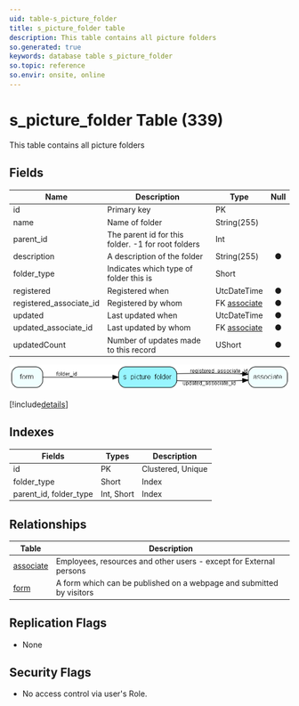```yaml
---
uid: table-s_picture_folder
title: s_picture_folder table
description: This table contains all picture folders
so.generated: true
keywords: database table s_picture_folder
so.topic: reference
so.envir: onsite, online
---
```


# s\_picture\_folder Table (339)

This table contains all picture folders

## Fields

| Name | Description | Type | Null |
|------|-------------|------|:----:|
|id|Primary key|PK| |
|name|Name of folder|String(255)| |
|parent\_id|The parent id for this folder. -1 for root folders|Int| |
|description|A description of the folder|String(255)|&#x25CF;|
|folder\_type|Indicates which type of folder this is|Short| |
|registered|Registered when|UtcDateTime|&#x25CF;|
|registered\_associate\_id|Registered by whom|FK [associate](associate.md)|&#x25CF;|
|updated|Last updated when|UtcDateTime|&#x25CF;|
|updated\_associate\_id|Last updated by whom|FK [associate](associate.md)|&#x25CF;|
|updatedCount|Number of updates made to this record|UShort|&#x25CF;|


![s_picture_folder table relationship diagram](./media/s_picture_folder.png)

[!include[details](./includes/s-picture-folder.md)]

## Indexes

| Fields | Types | Description |
|--------|-------|-------------|
|id |PK |Clustered, Unique |
|folder\_type |Short |Index |
|parent\_id, folder\_type |Int, Short |Index |

## Relationships

| Table|  Description |
|------|-------------|
|[associate](associate.md)  |Employees, resources and other users - except for External persons |
|[form](form.md)  |A form which can be published on a webpage and submitted by visitors |


## Replication Flags

* None

## Security Flags

* No access control via user's Role.


